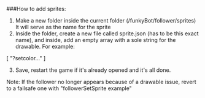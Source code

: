 ###How to add sprites:
1. Make a new folder inside the current folder (/funkyBot/follower/sprites)
    It will serve as the name for the sprite
2. Inside the folder, create a new file called sprite.json (has to be this exact name), and inside, add an empty array with a sole string for the drawable. For example:

[
    "?setcolor..."
]

3. Save, restart the game if it's already opened and it's all done.

Note: If the follower no longer appears because of a drawable issue, revert to a failsafe one with "followerSetSprite example"